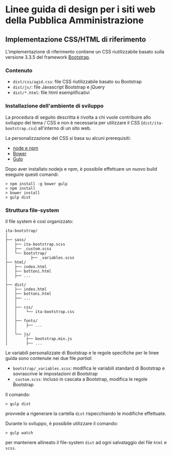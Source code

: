 # Linee guida di design per i siti web della Pubblica Amministrazione
## Implementazione CSS/HTML di riferimento

L'implementazione di riferimento contiene un CSS riutilizzabile basato sulla versione 3.3.5 del framework [Bootstrap](https://github.com/twbs/bootstrap-sass).

### Contenuto

* `dist/css/agid.css`: file CSS riutilizzabile basato su Bootstrap
* `dist/js/`: file Javascript Bootstrap e jQuery
* `dist/*.html`: file html esemplificativi

### Installazione dell'ambiente di sviluppo

La procedura di seguito descritta è rivolta a chi vuole contribuire allo sviluppo del tema / CSS
e non è necessaria per utilizzare il CSS (`dist/ita-bootstrap.css`) all'interno di un sito web.

La personalizzazione del CSS si basa su alcuni prerequisiti:

* [node e npm](https://nodejs.org)
* [Bower](http://bower.io)
* [Gulp](http://gulpjs.com/)

Dopo aver installato nodejs e npm, 
è possibile effettuare un nuovo build eseguire questi comandi:

````
> npm install -g bower gulp
> npm install
> bower install
> gulp dist
````

### Struttura file-system

Il file system è così organizzato:

```
ita-bootstrap/
│
├── sass/
│   ├── ita-bootstrap.scss
│   ├── _custom.scss
│   └── bootstrap/
│          ├── _variables.scss
├── html/
│   ├── index.html
│   ├── bottoni.html
│   ├── ...
│
├── dist/
│   ├── index.html
│   ├── bottoni.html
│   ├── ...
│   │
│   ├── css/
│   │    └── ita-bootstrap.css
│   │
│   ├── fonts/
│   │    ├── ...
│   │
│   └── js/
│        ├── bootstrap.min.js
│        ├── ...
```

Le variabili personalizzate di Bootstrap e le regole specifiche per le linee guida sono contenute nei due file *partial*:

* `bootstrap/_variables.scss`: modifica le variabili standard di Bootstrap e sovrascrive le impostazioni di Bootstrap
* `_custom.scss`: incluso in cascata a Bootstrap, modifica le regole Bootstrap

Il comando:
````
> gulp dist
````
provvede a rigenerare la cartella `dist` rispecchiando le modifiche effettuate.

Durante lo sviluppo, è possibile utilizzare il comando:
````
> gulp watch
````
per mantenere allineato il file-system `dist` ad ogni salvataggio dei file `html` e `scss`.
